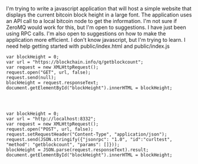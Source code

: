 I'm trying to write a javascript application that will host a simple website that displays the current bitcoin block height in a large font.  The application uses an API call to a local bitcoin node to get the information.  I'm not sure if ZeroMQ would work for this, but I'm open to suggestions.  I have just been using RPC calls.  I'm also open to suggestions on how to make the application more efficient.  I don't know javascript, but I'm trying to learn.  I need help getting started with public/index.html and public/index.js





    var blockHeight = 0;
    var url = "https://blockchain.info/q/getblockcount";
    var request = new XMLHttpRequest();
    request.open("GET", url, false);
    request.send(null);
    blockHeight = request.responseText;
    document.getElementById("blockHeight").innerHTML = blockHeight;




    var blockHeight = 0;
    var url = "http://localhost:8332";
    var request = new XMLHttpRequest();
    request.open("POST", url, false);
    request.setRequestHeader("Content-Type", "application/json");
    request.send(JSON.stringify({"jsonrpc": "1.0", "id":"curltest", "method": "getblockcount", "params": []}));
    blockHeight = JSON.parse(request.responseText).result;
    document.getElementById("blockHeight").innerHTML = blockHeight;